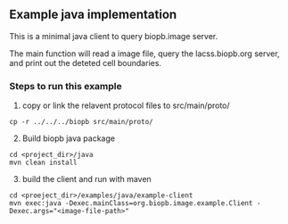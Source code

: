 ## Example java implementation
This is a minimal java client to query biopb.image server.

The main function will read a image file, query the lacss.biopb.org server, and print out the deteted cell boundaries. 

### Steps to run this example

1. copy or link the relavent protocol files to src/main/proto/
```
cp -r ../../../biopb src/main/proto/
```
2. Build biopb java package
```
cd <project_dir>/java
mvn clean install
```
3. build the client and run with maven
```
cd <proeject_dir>/examples/java/example-client
mvn exec:java -Dexec.mainClass=org.biopb.image.example.Client -Dexec.args="<image-file-path>"
```
